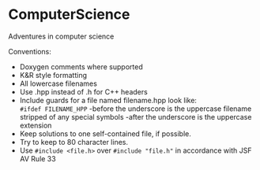 
ComputerScience
===============

Adventures in computer science  

Conventions:

- Doxygen comments where supported
- K&R style formatting 
- All lowercase filenames
- Use .hpp instead of .h for C++ headers
- Include guards for a file named filename.hpp look like:  
    `#ifdef FILENAME_HPP` 
    -before the underscore is the uppercase filename stripped of any special symbols 
    -after the underscore is the uppercase extension
- Keep solutions to one self-contained file, if possible.
- Try to keep to 80 character lines. 
- Use `#include <file.h>` over `#include "file.h"` in accordance with JSF AV Rule 33 
